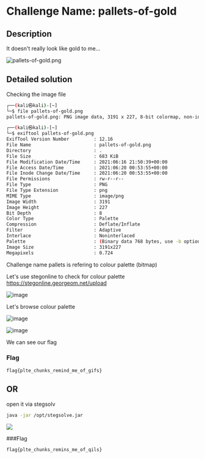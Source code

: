 # Challenge Name: pallets-of-gold

## Description

It doesn't really look like gold to me...

![pallets-of-gold.png](https://i.imgur.com/4Bcc1ZP.png)

## Detailed solution

Checking the image file 

```bash
┌──(kali㉿kali)-[~]
└─$ file pallets-of-gold.png
pallets-of-gold.png: PNG image data, 3191 x 227, 8-bit colormap, non-interlaced
``` 

```bash
┌──(kali㉿kali)-[~]
└─$ exiftool pallets-of-gold.png
ExifTool Version Number         : 12.16
File Name                       : pallets-of-gold.png
Directory                       : .
File Size                       : 683 KiB
File Modification Date/Time     : 2021:06:16 21:50:39+00:00
File Access Date/Time           : 2021:06:20 00:53:55+00:00
File Inode Change Date/Time     : 2021:06:20 00:53:55+00:00
File Permissions                : rw-r--r--
File Type                       : PNG
File Type Extension             : png
MIME Type                       : image/png
Image Width                     : 3191
Image Height                    : 227
Bit Depth                       : 8
Color Type                      : Palette
Compression                     : Deflate/Inflate
Filter                          : Adaptive
Interlace                       : Noninterlaced
Palette                         : (Binary data 768 bytes, use -b option to extract)
Image Size                      : 3191x227
Megapixels                      : 0.724
``` 
Challenge name pallets is refering to colour palette (bitmap) 

Let's use stegonline to check for colour palette https://stegonline.georgeom.net/upload 

![image](https://i.imgur.com/rIhaxrr.png)

Let's browse colour palette

![image](https://i.imgur.com/o1dEqpD.png)

![image](https://i.imgur.com/5DNpOmA.png)

We can see our flag 




### Flag

```
flag{plte_chunks_remind_me_of_gifs}
```


## OR

open it via stegsolv
```bash
java -jar /opt/stegsolve.jar
```
![](https://i.imgur.com/C1DyoU2.png)

###Flag

```
flag{plte_chunks_remins_me_of_qils}
```